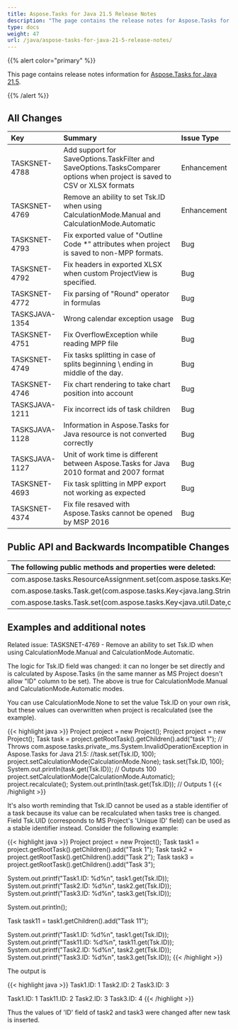 ```yaml
---
title: Aspose.Tasks for Java 21.5 Release Notes
description: "The page contains the release notes for Aspose.Tasks for Java 21.5."
type: docs
weight: 47
url: /java/aspose-tasks-for-java-21-5-release-notes/
---
```


{{% alert color="primary" %}}

This page contains release notes information for [Aspose.Tasks for Java 21.5](https://downloads.aspose.com/tasks/java/new-releases/aspose.tasks-for-java-21.5/).

{{% /alert %}}

## **All Changes**
|**Key**|**Summary**|**Issue Type**|
| :- | :- | :- |
| TASKSNET-4788 | Add support for SaveOptions.TaskFilter and SaveOptions.TasksComparer options when project is saved to CSV or XLSX formats | Enhancement |
| TASKSNET-4769 | Remove an ability to set Tsk.ID when using CalculationMode.Manual and CalculationMode.Automatic | Enhancement |
| TASKSNET-4793 | Fix exported value of "Outline Code *" attributes when project is saved to non-MPP formats. | Bug |
| TASKSNET-4792 | Fix headers in exported XLSX when custom ProjectView is specified. | Bug |
| TASKSNET-4772 | Fix parsing of "Round" operator in formulas | Bug |
| TASKSJAVA-1354 | Wrong calendar exception usage | Bug |
| TASKSNET-4751 | Fix OverflowException while reading MPP file | Bug |
| TASKSNET-4749 | Fix tasks splitting in case of splits beginning \ ending in middle of the day. | Bug |
| TASKSNET-4746 | Fix chart rendering to take chart position into account | Bug |
| TASKSJAVA-1211 | Fix incorrect ids of task children | Bug |
| TASKSJAVA-1128 | Information in Aspose.Tasks for Java resource is not converted correctly | Bug |
| TASKSJAVA-1127 | Unit of work time is different between Aspose.Tasks for Java 2010 format and 2007 format | Bug |
| TASKSNET-4693 | Fix task splitting in MPP export not working as expected | Bug |
| TASKSNET-4374 | Fix file resaved with Aspose.Tasks cannot be opened by MSP 2016 | Bug |

## **Public API and Backwards Incompatible Changes**
|**The following public methods and properties were deleted:**|**Description**|
| :- | :- |
| com.aspose.tasks.ResourceAssignment.set(com.aspose.tasks.Key<java.util.Date,com.aspose.tasks.AsnKey>,java.util.Date) |  |
| com.aspose.tasks.Task.get(com.aspose.tasks.Key<java.lang.String,com.aspose.tasks.TaskKey>) |  |
| com.aspose.tasks.Task.set(com.aspose.tasks.Key<java.util.Date,com.aspose.tasks.TaskKey>,java.util.Date) |  |

## **Examples and additional notes**

Related issue: TASKSNET-4769 - Remove an ability to set Tsk.ID when using CalculationMode.Manual and CalculationMode.Automatic.

The logic for Tsk.ID field was changed: it can no longer be set directly and is calculated by Aspose.Tasks (in the same manner as MS Project doesn't allow "ID" column to be set).
The above is true for CalculationMode.Manual and CalculationMode.Automatic modes.

You can use CalculationMode.None to set the value Tsk.ID on your own risk, but these values can overwritten when project is recalculated (see the example).

{{< highlight java >}}
Project project = new Project();
Project project = new Project();
Task task = project.getRootTask().getChildren().add("task 1");
// Throws com.aspose.tasks.private_.ms.System.InvalidOperationException in Aspose.Tasks for Java 21.5:
//task.set(Tsk.ID, 100);
project.setCalculationMode(CalculationMode.None);
task.set(Tsk.ID, 100);
System.out.println(task.get(Tsk.ID)); // Outputs 100
project.setCalculationMode(CalculationMode.Automatic);
project.recalculate();
System.out.println(task.get(Tsk.ID)); // Outputs 1
{{< /highlight >}}

It's also worth reminding that Tsk.ID cannot be used as a stable identifier of a task because its value can be recalculated when tasks tree is changed.
Field Tsk.UID (corresponds to MS Project's 'Unique ID' field) can be used as a stable identifier instead.
Consider the following example:

{{< highlight java >}}
Project project = new Project();
Task task1 = project.getRootTask().getChildren().add("Task 1");
Task task2 = project.getRootTask().getChildren().add("Task 2");
Task task3 = project.getRootTask().getChildren().add("Task 3");

System.out.printf("Task1.ID: %d%n", task1.get(Tsk.ID));
System.out.printf("Task2.ID: %d%n", task2.get(Tsk.ID));
System.out.printf("Task3.ID: %d%n", task3.get(Tsk.ID));

System.out.println();

Task task11 = task1.getChildren().add("Task 11");

System.out.printf("Task1.ID: %d%n", task1.get(Tsk.ID));
System.out.printf("Task11.ID: %d%n", task11.get(Tsk.ID));
System.out.printf("Task2.ID: %d%n", task2.get(Tsk.ID));
System.out.printf("Task3.ID: %d%n", task3.get(Tsk.ID));
{{< /highlight >}}

The output is

{{< highlight java >}}
Task1.ID: 1
Task2.ID: 2
Task3.ID: 3

Task1.ID: 1
Task11.ID: 2
Task2.ID: 3
Task3.ID: 4
{{< /highlight >}}

Thus the values of 'ID' field of task2 and task3 were changed after new task is inserted.
